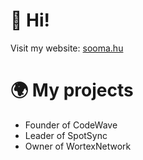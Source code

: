 # 💫 Hi!
Visit my website: [sooma.hu](https://sooma.hu)

# 🌍 My projects
- Founder of CodeWave
- Leader of SpotSync
- Owner of WortexNetwork
